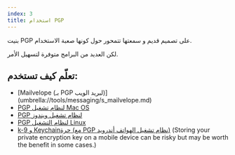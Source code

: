 ```yaml
---
index: 3
title: استخدام PGP
---
```

بنيت PGP على تصميم قديم و سمعتها تتمحور حول كونها صعبة الاستخدام.

لكن العديد من البرامج متوفرة لتسهيل الأمر.

## تعلّم كيف تستخدم:

*   [Mailvelope (بـ PGP لبريد الويب)] (umbrella://tools/messaging/s_mailvelope.md)
*   [PGP لنظام تشغيل Mac OS](umbrella://tools/pgp/s_pgp-for-mac-os-x.md)
*   [PGP لنظام تشغيل ويندوز](umbrella://tools/pgp/s_pgp-for-windows.md)
*   [PGP لنظام التشغيل Linux](umbrella://tools/pgp/s_pgp-for-linux.md)
*   [k-9 و Keychainحرة (مع PGP نظام تشغيل الهواتف أندرويد)](umbrella://tools/encryption/s_k9-apg.md) (Storing your private encryption key on a mobile device can be risky but may be worth the benefit in some cases.)